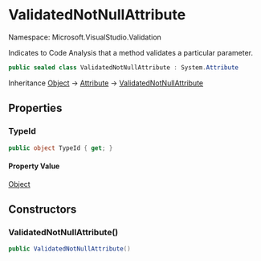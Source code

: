 # ValidatedNotNullAttribute

Namespace: Microsoft.VisualStudio.Validation

Indicates to Code Analysis that a method validates a particular parameter.

```csharp
public sealed class ValidatedNotNullAttribute : System.Attribute
```

Inheritance [Object](https://docs.microsoft.com/en-us/dotnet/api/system.object) → [Attribute](https://docs.microsoft.com/en-us/dotnet/api/system.attribute) → [ValidatedNotNullAttribute](./microsoft.visualstudio.validation.validatednotnullattribute.md)

## Properties

### **TypeId**

```csharp
public object TypeId { get; }
```

#### Property Value

[Object](https://docs.microsoft.com/en-us/dotnet/api/system.object)<br>

## Constructors

### **ValidatedNotNullAttribute()**

```csharp
public ValidatedNotNullAttribute()
```
